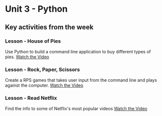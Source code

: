 # Unit 3 - Python

## Key activities from the week

### Lesson - House of Pies

Use Python to build a command line application to buy different types of pies.
[Watch the Video](https://youtu.be/rlR0Djt1tow)

### Lesson - Rock, Paper, Scissors

Create a RPS games that takes user input from the command line and plays against the computer.
[Watch the Video](https://youtu.be/-vu5zSQHkk8)

### Lesson - Read Netflix

Find the info to some of Netflix's most popular videos
[Watch the Video](https://youtu.be/pnjgkyD8zow)
